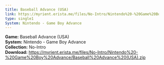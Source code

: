 ```yaml
---
title: Baseball Advance (USA)
link: https://myrient.erista.me/files/No-Intro/Nintendo%20-%20Game%20Boy%20Advance/Baseball%20Advance%20(USA).zip
type: single1
System: Nintendo - Game Boy Advance
---
```

<b>Game:</b> Baseball Advance (USA)<br>
<b>System:</b> Nintendo - Game Boy Advance<br>
<b>Collection:</b> No-Intro<br>
<b>Download:</b> https://myrient.erista.me/files/No-Intro/Nintendo%20-%20Game%20Boy%20Advance/Baseball%20Advance%20(USA).zip